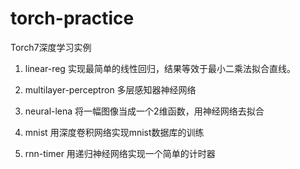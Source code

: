 # torch-practice

Torch7深度学习实例

1. linear-reg
   实现最简单的线性回归，结果等效于最小二乘法拟合直线。

2. multilayer-perceptron 
   多层感知器神经网络

3. neural-lena
   将一幅图像当成一个2维函数，用神经网络去拟合

4. mnist
   用深度卷积网络实现mnist数据库的训练

5. rnn-timer
   用递归神经网络实现一个简单的计时器
